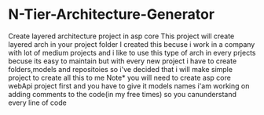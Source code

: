 # N-Tier-Architecture-Generator
Create layered architecture project in asp core
This project will create layered arch in your project folder 
I created this becuse i work in a company with lot of medium projects and i like to use this type of arch in every prjects becuse its easy to maintain 
but with every new project i have to create folders,models and repositoies so i've decided that i will make simple project to create all this to me
Note* you will need to create asp core webApi project first and you have to give it models names 
i'am working on adding comments to the code(in my free times) so you canunderstand every line of code
